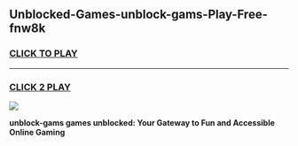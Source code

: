 
## Unblocked-Games-unblock-gams-Play-Free-fnw8k
<h3>
<a href="https://premium76.site?title=unblock-gams&ref=18A1">CLICK TO PLAY</a></h3>
<hr>

<h3>
<a href="https://premium76.site?title=unblock-gams&ref=18A1">CLICK 2 PLAY</a>
  
</h3>

<a href="https://premium76.site?title=unblock-gams&ref=18A1"><img src="https://clearcache.store/games.png"></a>


**unblock-gams games unblocked: Your Gateway to Fun and Accessible Online Gaming**
